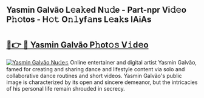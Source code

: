 ## Yasmin Galvão L𝚎a𝚔ed N𝚞𝚍e - Part-npr Vi𝚍𝚎o P𝚑𝚘tos - H𝚘𝚝 O𝚗𝚕yf𝚊ns L𝚎a𝚔s IAiAs

# <h2><a href="http://kf3z1tz.oniu.top/?m=Yasmin+Galv%c3%a3o">🔗👉 🔴 Yasmin Galvão P𝚑ot𝚘𝚜 V𝚒d𝚎o</a></h2>

[![Yasmin Galvão Nu𝚍e𝚜](https://i.imgur.com/0qMVB7G.gif)](http://kf3z1tz.oniu.top/?m=Yasmin+Galv%c3%a3o)
Online entertainer and digital artist Yasmin Galvão, famed for creating and sharing dance and lifestyle content via solo and collaborative dance routines and short videos. Yasmin Galvão's public image is characterized by its open and sincere demeanor, but the intricacies of his personal life remain shrouded in secrecy.  
